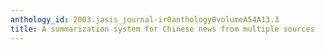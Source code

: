 ```yaml
---
anthology_id: 2003.jasis_journal-ir0anthology0volumeA54A13.3
title: A summarization system for Chinese news from multiple sources
---
```

